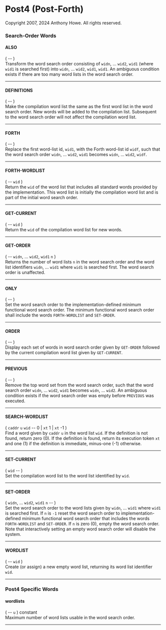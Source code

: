 Post4 (Post-Forth)
==================

Copyright 2007, 2024 Anthony Howe.  All rights reserved.


### Search-Order Words

#### ALSO
( -- )  
Transform the word search order consisting of `widn`, ... `wid2`, `wid1` (where `wid1` is searched first) into `widn`, ... `wid2`, `wid1`, `wid1`.  An ambiguous condition exists if there are too many word lists in the word search order.

- - -
#### DEFINITIONS
( -- )  
Make the compilation word list the same as the first word list in the word search order.  New words will be added to the compilation list.  Subsequent to the word search order will not affect the compilation word list.

- - -
#### FORTH
( -- )  
Replace the first word-list id, `wid1`, with the Forth word-list id `widf`, such that the word search order `widn`, ... `wid2`, `wid1` becomes `widn`, ... `wid2`, `widf`.

- - -
#### FORTH-WORDLIST
( -- `wid` )  
Return the `wid` of the word list that includes all standard words provided by the implementation.  This word list is initially the compilation word list and is part of the initial word search order.

- - -
#### GET-CURRENT
( -- `wid` )  
Return the `wid` of the compilation word list for new words.

- - -
#### GET-ORDER
( -- `widn`, ... `wid2`, `wid1` `n` )  
Returns the number of word lists `n` in the word search order and the word list identifiers `widn`, ... `wid1` where `wid1` is searched first.  The word search order is unaffected.

- - -
#### ONLY
( -- )  
Set the word search order to the implementation-defined minimum functional word search order.  The minimum functional word search order shall include the words `FORTH-WORDLIST` and `SET-ORDER`.

- - -
#### ORDER
( -- )  
Display each set of words in word search order given by `GET-ORDER` followed by the current compilation word list given by `GET-CURRENT`.

- - -
#### PREVIOUS
( -- )  
Remove the top word set from the word search order, such that the word search order `widn`, ... `wid2`, `wid1` becomes `widn`, ... `wid2`.  An ambiguous condition exists if the word search order was empty before `PREVIOUS` was executed.

- - -
#### SEARCH-WORDLIST
( `caddr` `u` `wid` -- 0 | `xt` 1 | `xt` -1 )  
Find a word given by `caddr` `u` in the word list `wid`.  If the definition is not found, return zero (0).  If the definition is found, return its execution token `xt` and one (1) if the definition is immediate, minus-one (-1) otherwise.

- - -
#### SET-CURRENT
( `wid` -- )  
Set the compilation word list to the word list identified by `wid`.

- - -
#### SET-ORDER
( `widn`, ... `wid2`, `wid1` `n` -- )  
Set the word search order to the word lists given by `widn`, ... `wid1` where `wid1` is searched first.  If `n` is `-1` reset the word search order to implementation-defined minimum functional word search order that includes the words `FORTH-WORDLIST` and `SET-ORDER`.  If `n` is zero (0), empty the word search order.  Note that interactively setting an empty word search order will disable the system.

- - -
#### WORDLIST
( -- `wid` )  
Create (or assign) a new empty word list, returning its word list identifier `wid`.

- - -

### Post4 Specific Words

#### wordlists
( -- `u` ) constant  
Maximum number of word lists usable in the word search order.

- - -

